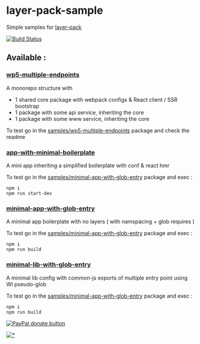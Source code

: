 # layer-pack-sample

Simple samples for [layer-pack](https://github.com/n8tz/layer-pack)


<a href="https://travis-ci.org/n8tz/layer-pack-samples">
<img src="https://travis-ci.org/n8tz/layer-pack-samples.svg?branch=master" alt="Build Status" /></a>


## Available :

### [wp5-multiple-endpoints](samples/wp5-multiple-endpoints)

A monorepo structure with

- 1 shared core package with webpack configs & React client / SSR bootstrap
- 1 package with some api service, inheriting the core
- 1 package with some www service, inheriting the core

To test go in the [samples/wp5-multiple-endpoints](samples/wp5-multiple-endpoints) package and check the readme

### [app-with-minimal-boilerplate](samples/app-with-minimal-boilerplate)

A mini app inheriting a simplified boilerplate with conf & react hmr

To test go in the [samples/minimal-app-with-glob-entry](samplesapp-with-minimal-boilerplate) package and exec :

    npm i
    npm run start-dev

### [minimal-app-with-glob-entry](samples/minimal-app-with-glob-entry)

A minimal app boilerplate with no layers ( with namspacing + glob requires )

To test go in the [samples/minimal-app-with-glob-entry](samples/minimal-app-with-glob-entry) package and exec :

    npm i
    npm run build
    
### [minimal-lib-with-glob-entry](samples/minimal-lib-with-glob-entry)

A minimal lib config with common-js exports of multiple entry point using WI pseudo-glob  

To test go in the [samples/minimal-app-with-glob-entry](samples/minimal-lib-with-glob-entry) package and exec :

    npm i
    npm run build

<span class="badge-paypal"><a href="https://www.paypal.com/cgi-bin/webscr?cmd=_s-xclick&hosted_button_id=VWKR3TWQ2U2AC" title="Donate to this project using Paypal"><img src="https://img.shields.io/badge/paypal-donate-yellow.svg" alt="PayPal donate button" /></a></span>

[![*](https://www.google-analytics.com/collect?v=1&tid=UA-82058889-1&cid=555&t=event&ec=project&ea=view&dp=%2Fproject%2Flayer-pack-samples&dt=readme)](#)
